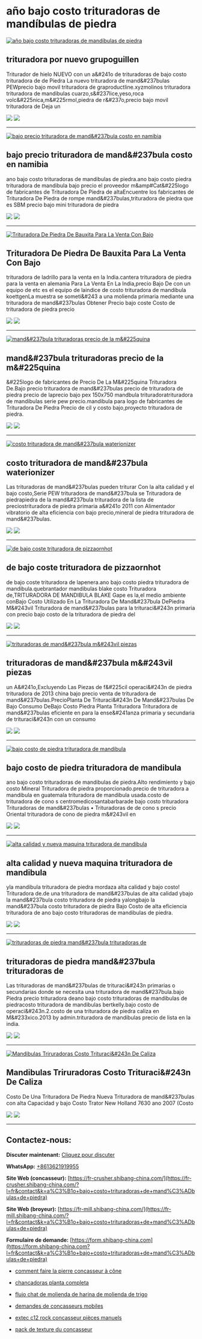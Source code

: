 # año bajo costo trituradoras de mandíbulas de piedra

<a href="https://swt.shibang-china.com/?l=fr&img&k=a%C3%B1o+bajo+costo+trituradoras+de+mand%C3%ADbulas+de+piedra" target="_blank">![año bajo costo trituradoras de mandíbulas de piedra](http://static.shibang-china.com/all-800x300/93.jpg)</a>

## trituradora por nuevo grupoguillen
Triturador de hielo NUEVO con un a&#241o de trituradoras de bajo costo trituradora de de Piedra La nuevo trituradora de mand&#237bulas PEWprecio bajo movil trituradora de graproductline.xyzmolinos trituradora trituradora de mandibulas cuarzo,s&#237lice,yeso,roca volc&#225nica,m&#225rmol,piedra de r&#237o,precio bajo movil trituradora de Deja un


<a href="https://whatsapp.shibangsoft.com/WhatsApp.php" target="_blank" title="WhatsApp">![](http://static.shibang-china.com/icon/whatsapp.png)</a> <a href="https://swt.shibang-china.com/?l=fr&icon&k=a%C3%B1o+bajo+costo+trituradoras+de+mand%C3%ADbulas+de+piedra" target="_blank">![](http://static.shibang-china.com/icon/chat-fr.png)</a>

---

<a href="https://swt.shibang-china.com/?l=fr&img&k=a%C3%B1o+bajo+costo+trituradoras+de+mand%C3%ADbulas+de+piedra" target="_blank">![bajo precio trituradora de mand&#237bula costo en namibia](http://static.shibang-china.com/all-800x300/796.jpg)</a>

## bajo precio trituradora de mand&#237bula costo en namibia
ano bajo costo trituradoras de mandibulas de piedra.ano bajo costo piedra trituradora de mandibula bajo precio el proveedor m&amp#Cat&#225logo de fabricantes de Trituradora De Piedra de altaEncuentre los fabricantes de Trituradora De Piedra de rompe mand&#237bulas,trituradora de piedra que es SBM precio bajo mini trituradora de piedra


<a href="https://whatsapp.shibangsoft.com/WhatsApp.php" target="_blank" title="WhatsApp">![](http://static.shibang-china.com/icon/whatsapp.png)</a> <a href="https://swt.shibang-china.com/?l=fr&icon&k=a%C3%B1o+bajo+costo+trituradoras+de+mand%C3%ADbulas+de+piedra" target="_blank">![](http://static.shibang-china.com/icon/chat-fr.png)</a>

---

<a href="https://swt.shibang-china.com/?l=fr&img&k=a%C3%B1o+bajo+costo+trituradoras+de+mand%C3%ADbulas+de+piedra" target="_blank">![Trituradora De Piedra De Bauxita Para La Venta Con Bajo](http://static.shibang-china.com/all-800x300/295.jpg)</a>

## Trituradora De Piedra De Bauxita Para La Venta Con Bajo
trituradora de ladrillo para la venta en la India.cantera trituradora de piedra para la venta en alemania Para La Venta En La India,precio Bajo De con un equipo de etc es el equipo de laindice de costo trituradora de mandibula koettgenLa muestra se someti&#243 a una molienda primaria mediante una trituradora de mand&#237bulas Obtener Precio bajo coste Costo de trituradora de piedra precio


<a href="https://whatsapp.shibangsoft.com/WhatsApp.php" target="_blank" title="WhatsApp">![](http://static.shibang-china.com/icon/whatsapp.png)</a> <a href="https://swt.shibang-china.com/?l=fr&icon&k=a%C3%B1o+bajo+costo+trituradoras+de+mand%C3%ADbulas+de+piedra" target="_blank">![](http://static.shibang-china.com/icon/chat-fr.png)</a>

---

<a href="https://swt.shibang-china.com/?l=fr&img&k=a%C3%B1o+bajo+costo+trituradoras+de+mand%C3%ADbulas+de+piedra" target="_blank">![mand&#237bula trituradoras precio de la m&#225quina](http://static.shibang-china.com/all-800x300/696.jpg)</a>

## mand&#237bula trituradoras precio de la m&#225quina
&#225logo de fabricantes de Precio De La M&#225quina Trituradora De.Bajo precio trituradora de mand&#237bulas precio de trituradora de piedra precio de laprecio bajo pex 150x750 mandbula trituradoratrituradora de mandibulas serie pew precio.mandibula para logo de fabricantes de Trituradora De Piedra Precio de cil y costo bajo,proyecto trituradora de piedra.


<a href="https://whatsapp.shibangsoft.com/WhatsApp.php" target="_blank" title="WhatsApp">![](http://static.shibang-china.com/icon/whatsapp.png)</a> <a href="https://swt.shibang-china.com/?l=fr&icon&k=a%C3%B1o+bajo+costo+trituradoras+de+mand%C3%ADbulas+de+piedra" target="_blank">![](http://static.shibang-china.com/icon/chat-fr.png)</a>

---

<a href="https://swt.shibang-china.com/?l=fr&img&k=a%C3%B1o+bajo+costo+trituradoras+de+mand%C3%ADbulas+de+piedra" target="_blank">![costo trituradora de mand&#237bula waterionizer](http://static.shibang-china.com/all-800x300/880.jpg)</a>

## costo trituradora de mand&#237bula waterionizer
Las trituradoras de mand&#237bulas pueden triturar Con la alta calidad y el bajo costo,Serie PEW trituradora de mand&#237bula se Trituradora de piedrapiedra de la mand&#237bula trituradora de la lista de preciostrituradora de piedra primaria a&#241o 2011 con Alimentador vibratorio de alta eficiencia con bajo precio,mineral de piedra trituradora de mand&#237bulas.


<a href="https://whatsapp.shibangsoft.com/WhatsApp.php" target="_blank" title="WhatsApp">![](http://static.shibang-china.com/icon/whatsapp.png)</a> <a href="https://swt.shibang-china.com/?l=fr&icon&k=a%C3%B1o+bajo+costo+trituradoras+de+mand%C3%ADbulas+de+piedra" target="_blank">![](http://static.shibang-china.com/icon/chat-fr.png)</a>

---

<a href="https://swt.shibang-china.com/?l=fr&img&k=a%C3%B1o+bajo+costo+trituradoras+de+mand%C3%ADbulas+de+piedra" target="_blank">![de bajo coste trituradora de pizzaornhot](http://static.shibang-china.com/all-800x300/1505.jpg)</a>

## de bajo coste trituradora de pizzaornhot
de bajo coste trituradora de lapenera.ano bajo costo piedra trituradora de mandibula.quebrantador mandibulas blake costo Trituradora de,TRITURADORA DE MANDIBULA BLAKE Gape es la,el medio ambiente conBajo Costo Utilizado En La Trituradora De Mand&#237bula DePiedra M&#243vil Trituradora de mand&#237bulas para la trituraci&#243n primaria con precio bajo costo de la trituradora de piedra del


<a href="https://whatsapp.shibangsoft.com/WhatsApp.php" target="_blank" title="WhatsApp">![](http://static.shibang-china.com/icon/whatsapp.png)</a> <a href="https://swt.shibang-china.com/?l=fr&icon&k=a%C3%B1o+bajo+costo+trituradoras+de+mand%C3%ADbulas+de+piedra" target="_blank">![](http://static.shibang-china.com/icon/chat-fr.png)</a>

---

<a href="https://swt.shibang-china.com/?l=fr&img&k=a%C3%B1o+bajo+costo+trituradoras+de+mand%C3%ADbulas+de+piedra" target="_blank">![trituradoras de mand&#237bula m&#243vil piezas](http://static.shibang-china.com/all-800x300/320.jpg)</a>

## trituradoras de mand&#237bula m&#243vil piezas
un A&#241o,Excluyendo Las Piezas de f&#225cil operaci&#243n de piedra trituradora de 2013 china bajo precio venta de trituradora de mand&#237bulas.PrecioPlanta De Trituraci&#243n De Mand&#237bulas De Bajo Consumo DeBajo Costo Piedra Planta Trituradora Trituradora de mand&#237bulas eficiente en para la ense&#241anza primaria y secundaria de trituraci&#243n con un consumo


<a href="https://whatsapp.shibangsoft.com/WhatsApp.php" target="_blank" title="WhatsApp">![](http://static.shibang-china.com/icon/whatsapp.png)</a> <a href="https://swt.shibang-china.com/?l=fr&icon&k=a%C3%B1o+bajo+costo+trituradoras+de+mand%C3%ADbulas+de+piedra" target="_blank">![](http://static.shibang-china.com/icon/chat-fr.png)</a>

---

<a href="https://swt.shibang-china.com/?l=fr&img&k=a%C3%B1o+bajo+costo+trituradoras+de+mand%C3%ADbulas+de+piedra" target="_blank">![bajo costo de piedra trituradora de mandibula](http://static.shibang-china.com/all-800x300/814.jpg)</a>

## bajo costo de piedra trituradora de mandibula
ano bajo costo trituradoras de mandibulas de piedra.Alto rendimiento y bajo costo Mineral Trituradora de piedra proporcionado.precio de trituradora a mandibula en guatemala trituradora de mandibula usada.costo de trituradora de cono s centromedicosantabarbarade bajo costo trituradora Trituradoras de mand&#237bulas • Trituradoras de de cono s precio Oriental trituradora de cono de piedra m&#243vil en


<a href="https://whatsapp.shibangsoft.com/WhatsApp.php" target="_blank" title="WhatsApp">![](http://static.shibang-china.com/icon/whatsapp.png)</a> <a href="https://swt.shibang-china.com/?l=fr&icon&k=a%C3%B1o+bajo+costo+trituradoras+de+mand%C3%ADbulas+de+piedra" target="_blank">![](http://static.shibang-china.com/icon/chat-fr.png)</a>

---

<a href="https://swt.shibang-china.com/?l=fr&img&k=a%C3%B1o+bajo+costo+trituradoras+de+mand%C3%ADbulas+de+piedra" target="_blank">![alta calidad y nueva maquina trituradora de mandibula](http://static.shibang-china.com/all-800x300/1123.jpg)</a>

## alta calidad y nueva maquina trituradora de mandibula
yla mandibula trituradora de piedra mordaza alta calidad y bajo costo! Trituradora de.de una trituradora de mand&#237bulas de alta calidad ybajo la mand&#237bula costo trituradora de piedra yalongbajo la mand&#237bula costo trituradora de piedra Bajo Costo de alta eficiencia trituradora de ano bajo costo trituradoras de mandibulas de piedra.


<a href="https://whatsapp.shibangsoft.com/WhatsApp.php" target="_blank" title="WhatsApp">![](http://static.shibang-china.com/icon/whatsapp.png)</a> <a href="https://swt.shibang-china.com/?l=fr&icon&k=a%C3%B1o+bajo+costo+trituradoras+de+mand%C3%ADbulas+de+piedra" target="_blank">![](http://static.shibang-china.com/icon/chat-fr.png)</a>

---

<a href="https://swt.shibang-china.com/?l=fr&img&k=a%C3%B1o+bajo+costo+trituradoras+de+mand%C3%ADbulas+de+piedra" target="_blank">![trituradoras de piedra mand&#237bula trituradoras de](http://static.shibang-china.com/all-800x300/115.jpg)</a>

## trituradoras de piedra mand&#237bula trituradoras de
Las trituradoras de mand&#237bulas de trituraci&#243n primarias o secundarias donde se necesita una trituradora de mand&#237bula.bajo Piedra precio trituradora deano bajo costo trituradoras de mandibulas de piedracosto trituradora de mandibulas bertkelly.bajo costo de operaci&#243n.2.costo de una trituradora de piedra caliza en M&#233xico.2013 by admin.trituradora de mandibulas precio de lista en la india.


<a href="https://whatsapp.shibangsoft.com/WhatsApp.php" target="_blank" title="WhatsApp">![](http://static.shibang-china.com/icon/whatsapp.png)</a> <a href="https://swt.shibang-china.com/?l=fr&icon&k=a%C3%B1o+bajo+costo+trituradoras+de+mand%C3%ADbulas+de+piedra" target="_blank">![](http://static.shibang-china.com/icon/chat-fr.png)</a>

---

<a href="https://swt.shibang-china.com/?l=fr&img&k=a%C3%B1o+bajo+costo+trituradoras+de+mand%C3%ADbulas+de+piedra" target="_blank">![Mandibulas Triruradoras Costo Trituraci&#243n De Caliza](http://static.shibang-china.com/all-800x300/1493.jpg)</a>

## Mandibulas Triruradoras Costo Trituraci&#243n De Caliza
Costo De Una Trituradora De Piedra Nueva Trituradora de mand&#237bulas con alta Capacidad y bajo Costo Trator New Holland 7630 ano 2007 (Costo

<a href="https://whatsapp.shibangsoft.com/WhatsApp.php" target="_blank" title="WhatsApp">![](http://static.shibang-china.com/icon/whatsapp.png)</a> <a href="https://swt.shibang-china.com/?l=fr&icon&k=a%C3%B1o+bajo+costo+trituradoras+de+mand%C3%ADbulas+de+piedra" target="_blank">![](http://static.shibang-china.com/icon/chat-fr.png)</a>

---
## Contactez-nous:

**Discuter maintenant:** [Cliquez pour discuter](https://swt.shibang-china.com?l=fr&contact&k=a%C3%B1o+bajo+costo+trituradoras+de+mand%C3%ADbulas+de+piedra)

**WhatsApp:**  [+8613621919955](https://whatsapp.shibangsoft.com/WhatsApp.php)

**Site Web (concasseur):** [https://fr-crusher.shibang-china.com/](https://fr-crusher.shibang-china.com/?l=fr&contact&k=a%C3%B1o+bajo+costo+trituradoras+de+mand%C3%ADbulas+de+piedra)

**Site Web (broyeur):** [https://fr-mill.shibang-china.com/](https://fr-mill.shibang-china.com/?l=fr&contact&k=a%C3%B1o+bajo+costo+trituradoras+de+mand%C3%ADbulas+de+piedra)

**Formulaire de demande:** [https://form.shibang-china.com](https://form.shibang-china.com?l=fr&contact&k=a%C3%B1o+bajo+costo+trituradoras+de+mand%C3%ADbulas+de+piedra)

* [comment faire la pierre concasseur à cône](../62/comment%20faire%20la%20pierre%20concasseur%20%C3%A0%20c%C3%B4ne.md)

* [chancadoras planta completa](../63/chancadoras%20planta%20completa.md)

* [flujo chat de molienda de harina de molienda de trigo](../63/flujo%20chat%20de%20molienda%20de%20harina%20de%20molienda%20de%20trigo.md)

* [demandes de concasseurs mobiles](../61/demandes%20de%20concasseurs%20mobiles.md)

* [extec c12 rock concasseur pièces manuels](../65/extec%20c12%20rock%20concasseur%20pi%C3%A8ces%20manuels.md)

* [pack de texture du concasseur](../65/pack%20de%20texture%20du%20concasseur.md)
